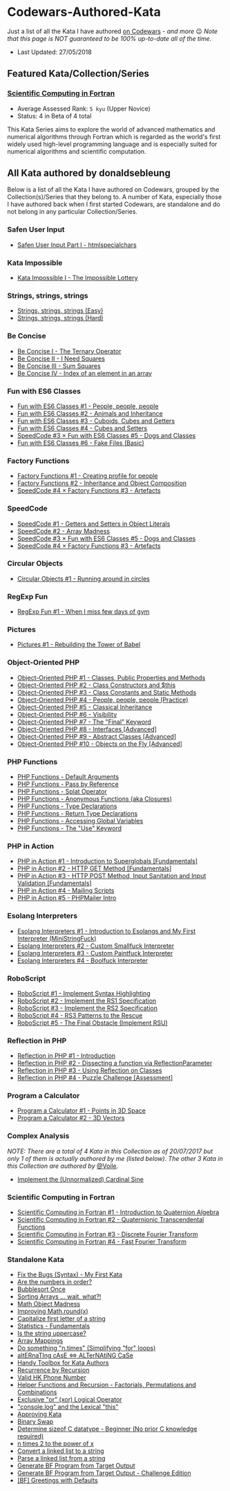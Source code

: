 # Codewars-Authored-Kata

Just a list of all the Kata I have authored [on Codewars](https://codewars.com/users/donaldsebleung/authored) - *and more* :wink:  *Note that this page is NOT guaranteed to be 100% up-to-date all of the time.*

- Last Updated: 27/05/2018

## Featured Kata/Collection/Series

### [Scientific Computing in Fortran](https://www.codewars.com/collections/scientific-computing-in-fortran)

- Average Assessed Rank: `5 kyu` (Upper Novice)
- Status: 4 in Beta of 4 total

This Kata Series aims to explore the world of advanced mathematics and numerical algorithms through Fortran which is regarded as the world's first widely used high-level programming language and is especially suited for numerical algorithms and scientific computation.

## All Kata authored by donaldsebleung

Below is a list of all the Kata I have authored on Codewars, grouped by the Collection(s)/Series that they belong to.  A number of Kata, especially those I have authored back when I first started Codewars, are standalone and do not belong in any particular Collection/Series.

### Safen User Input

- [Safen User Input Part I - htmlspecialchars](https://www.codewars.com/kata/56bcaedfcf6b7f2125001118)

### Kata Impossible

- [Kata Impossible I - The Impossible Lottery](https://www.codewars.com/kata/56caf4a1145912a5c4000b76)

### Strings, strings, strings

- [Strings, strings, strings (Easy)](https://www.codewars.com/kata/56d6b921c9ae3fd926000601)
- [Strings, strings, strings (Hard)](https://www.codewars.com/kata/56d9439813f38853b40000e4)

### Be Concise

- [Be Concise I - The Ternary Operator](https://www.codewars.com/kata/56f3f6a82010832b02000f38)
- [Be Concise II - I Need Squares](https://www.codewars.com/kata/56f4f7cfaf5b1f8cd100060e)
- [Be Concise III - Sum Squares](https://www.codewars.com/kata/56f8fe6a2e6c0dc83b0008a7)
- [Be Concise IV - Index of an element in an array](https://www.codewars.com/kata/5703c093022cd1aae90012c9)

### Fun with ES6 Classes

- [Fun with ES6 Classes #1 - People, people, people](https://www.codewars.com/kata/56f7f8215d7c12c0e7000b19)
- [Fun with ES6 Classes #2 - Animals and Inheritance](https://www.codewars.com/kata/56f935002e6c0d55fa000d92)
- [Fun with ES6 Classes #3 - Cuboids, Cubes and Getters](https://www.codewars.com/kata/56fbdda707cff41b68000de2)
- [Fun with ES6 Classes #4 - Cubes and Setters](https://www.codewars.com/kata/56fcc1ee45040039ab0016da)
- [SpeedCode #3 × Fun with ES6 Classes #5 - Dogs and Classes](https://www.codewars.com/kata/56ff9b53140fcca90b000530)
- [Fun with ES6 Classes #6 - Fake Files (Basic)](https://www.codewars.com/kata/5784c8116211383b5f0001d3)

### Factory Functions

- [Factory Functions #1 - Creating profile for people](https://www.codewars.com/kata/56fd46bcc5957c83ea001023)
- [Factory Functions #2 - Inheritance and Object Composition](https://www.codewars.com/kata/570128f870ce0e81b80016db)
- [SpeedCode #4 × Factory Functions #3 - Artefacts](https://www.codewars.com/kata/5701bdd564730378ac000b88)

### SpeedCode

- [SpeedCode #1 - Getters and Setters in Object Literals](https://www.codewars.com/kata/56fe9dbb69510b2ff8000fb3)
- [SpeedCode #2 - Array Madness](https://www.codewars.com/kata/56ff6a70e1a63ccdfa0001b1)
- [SpeedCode #3 × Fun with ES6 Classes #5 - Dogs and Classes](https://www.codewars.com/kata/56ff9b53140fcca90b000530)
- [SpeedCode #4 × Factory Functions #3 - Artefacts](https://www.codewars.com/kata/5701bdd564730378ac000b88)

### Circular Objects

- [Circular Objects #1 - Running around in circles](https://www.codewars.com/kata/57078c56924f34f763000b3f)

### RegExp Fun

- [RegExp Fun #1 - When I miss few days of gym](https://www.codewars.com/kata/5720a81309e1f9b232001c5b)

### Pictures

- [Pictures #1 - Rebuilding the Tower of Babel](https://www.codewars.com/kata/5722cc50785220ac8b00129b)

### Object-Oriented PHP

- [Object-Oriented PHP #1 - Classes, Public Properties and Methods](https://www.codewars.com/kata/579735144be912fd220001d8)
- [Object-Oriented PHP #2 - Class Constructors and $this](https://www.codewars.com/kata/579775203467db17b500037b)
- [Object-Oriented PHP #3 - Class Constants and Static Methods](https://www.codewars.com/kata/579893057cb7a1be7900030d)
- [Object-Oriented PHP #4 - People, people, people (Practice)](https://www.codewars.com/kata/5798bb604be912fb6700008c)
- [Object-Oriented PHP #5 - Classical Inheritance](https://www.codewars.com/kata/579a09787cb7a14d0b000057)
- [Object-Oriented PHP #6 - Visibility](https://www.codewars.com/kata/57b3bf0ad241568f2b0000b7)
- [Object-Oriented PHP #7 - The "Final" Keyword](https://www.codewars.com/kata/57c6aa7340e302ac46000265)
- [Object-Oriented PHP #8 - Interfaces [Advanced]](https://www.codewars.com/kata/57c7906858a06b7746000a48)
- [Object-Oriented PHP #9 - Abstract Classes [Advanced]](https://www.codewars.com/kata/57caa74240e302f5b3000458)
- [Object-Oriented PHP #10 - Objects on the Fly [Advanced]](https://www.codewars.com/kata/57cd5b1258da9e828000059d)

### PHP Functions

- [PHP Functions - Default Arguments](https://www.codewars.com/kata/57d0fad6eca26073c3000023)
- [PHP Functions - Pass by Reference](https://www.codewars.com/kata/57d29627c98a52d1630009c0)
- [PHP Functions - Splat Operator](https://www.codewars.com/kata/57d3c6a043942a34d200015e)
- [PHP Functions - Anonymous Functions (aka Closures)](https://www.codewars.com/kata/57d41c425dc38eefbc0001cf)
- [PHP Functions - Type Declarations](https://www.codewars.com/kata/57d6ae421a6282aa4f000b97)
- [PHP Functions - Return Type Declarations](https://www.codewars.com/kata/57d93721bfcdc5c92600014e)
- [PHP Functions - Accessing Global Variables](https://www.codewars.com/kata/57db5923d8f92929380001ae)
- [PHP Functions - The "Use" Keyword](https://www.codewars.com/kata/57dbd9d68d7f5a785f00000f)

### PHP in Action

- [PHP in Action #1 - Introduction to Superglobals [Fundamentals]](https://www.codewars.com/kata/57e0a796f5ec16a11a001c93)
- [PHP in Action #2 - HTTP GET Method [Fundamentals]](https://www.codewars.com/kata/57e0e52c8a8b8dfa6c0000b7)
- [PHP in Action #3 - HTTP POST Method, Input Sanitation and Input Validation [Fundamentals]](https://www.codewars.com/kata/582d4b425f8677cba9000135)
- [PHP in Action #4 - Mailing Scripts](https://www.codewars.com/kata/5843cc2e6312cec12a000014)
- [PHP in Action #5 - PHPMailer Intro](https://www.codewars.com/kata/584f6d272ddeec19bf00018a)

### Esolang Interpreters

- [Esolang Interpreters #1 - Introduction to Esolangs and My First Interpreter (MiniStringFuck)](http://codewars.com/kata/esolang-interpreters-number-1-introduction-to-esolangs-and-my-first-interpreter-ministringfuck)
- [Esolang Interpreters #2 - Custom Smallfuck Interpreter](http://codewars.com/kata/esolang-interpreters-number-2-custom-smallfuck-interpreter)
- [Esolang Interpreters #3 - Custom Paintfuck Interpreter](http://codewars.com/kata/esolang-interpreters-number-3-custom-paintf-star-star-k-interpreter)
- [Esolang Interpreters #4 - Boolfuck Interpreter](http://codewars.com/kata/esolang-interpreters-number-4-boolfuck-interpreter)

### RoboScript

- [RoboScript #1 - Implement Syntax Highlighting](https://www.codewars.com/kata/58708934a44cfccca60000c4)
- [RoboScript #2 - Implement the RS1 Specification](https://www.codewars.com/kata/5870fa11aa0428da750000da)
- [RoboScript #3 - Implement the RS2 Specification](https://www.codewars.com/kata/58738d518ec3b4bf95000192)
- [RoboScript #4 - RS3 Patterns to the Rescue](https://www.codewars.com/kata/594b898169c1d644f900002e)
- [RoboScript #5 - The Final Obstacle (Implement RSU)](https://www.codewars.com/kata/5a12755832b8b956a9000133)

### Reflection in PHP

- [Reflection in PHP #1 - Introduction](https://www.codewars.com/kata/reflection-in-php-number-1-introduction)
- [Reflection in PHP #2 - Dissecting a function via ReflectionParameter](https://www.codewars.com/kata/reflection-in-php-number-2-dissecting-a-function-via-reflectionparameter)
- [Reflection in PHP #3 - Using Reflection on Classes](https://www.codewars.com/kata/reflection-in-php-number-3-using-reflection-on-classes)
- [Reflection in PHP #4 - Puzzle Challenge [Assessment]](https://www.codewars.com/kata/reflection-in-php-number-4-puzzle-challenge-assessment)

### Program a Calculator

- [Program a Calculator #1 - Points in 3D Space](https://www.codewars.com/kata/program-a-calculator-number-1-points-in-3d-space)
- [Program a Calculator #2 - 3D Vectors](https://www.codewars.com/kata/program-a-calculator-number-2-3d-vectors)

### Complex Analysis

*NOTE: There are a total of 4 Kata in this Collection as of 20/07/2017 but only 1 of them is actually authored by me (listed below).  The other 3 Kata in this Collection are authored by* [@Voile](https://codewars.com/users/Voile).

- [Implement the (Unnormalized) Cardinal Sine](https://www.codewars.com/kata/5963a29980509479cd000075)

### Scientific Computing in Fortran

- [Scientific Computing in Fortran #1 - Introduction to Quaternion Algebra](https://www.codewars.com/kata/5adf4a1488a0b7b9cb000176)
- [Scientific Computing in Fortran #2 - Quaternionic Transcendental Functions](https://www.codewars.com/kata/5afbb8cc3e9715157d00013d)
- [Scientific Computing in Fortran #3 - Discrete Fourier Transform](https://www.codewars.com/kata/5b07eab9abe9560de40000d3)
- [Scientific Computing in Fortran #4 - Fast Fourier Transform](https://www.codewars.com/kata/5b093ee624c068bdce0000a1)

### Standalone Kata

- [Fix the Bugs (Syntax) - My First Kata](https://www.codewars.com/kata/56aed32a154d33a1f3000018)
- [Are the numbers in order?](https://www.codewars.com/kata/56b7f2f3f18876033f000307)
- [Bubblesort Once](https://www.codewars.com/kata/56b97b776ffcea598a0006f2)
- [Sorting Arrays ... wait, what?!](https://www.codewars.com/kata/56bac4c34537cf1e270005a1)
- [Math Object Madness](https://www.codewars.com/kata/56bc0fc65bdaeb46d800084a)
- [Improving Math.round(x)](https://www.codewars.com/kata/56be025f9347a066c7000e4f)
- [Capitalize first letter of a string](https://www.codewars.com/kata/56c19316e8b139dff60006da)
- [Statistics - Fundamentals](https://www.codewars.com/kata/56c31c6ec44a3ab033000eaf)
- [Is the string uppercase?](https://www.codewars.com/kata/56cd44e1aa4ac7879200010b)
- [Array Mappings](https://www.codewars.com/kata/56e20642ddeb0f4fac000344)
- [Do something "n.times" (Simplifying "for" loops)](https://www.codewars.com/kata/56e6a330715e7221d9000a3b)
- [altERnaTIng cAsE <=> ALTerNAtiNG CaSe](https://www.codewars.com/kata/56efc695740d30f963000557)
- [Handy Toolbox for Kata Authors](https://www.codewars.com/kata/56efff4a49cd0c58a0000b8c)
- [Recurrence by Recursion](https://www.codewars.com/kata/56f29b3b75e340627a0009d5)
- [Valid HK Phone Number](https://www.codewars.com/kata/56f54d45af5b1fec4b000cce)
- [Helper Functions and Recursion - Factorials, Permutations and Combinations](https://www.codewars.com/kata/56f7996c5d7c121fd6000511)
- [Exclusive "or" (xor) Logical Operator](https://www.codewars.com/kata/56fa3c5ce4d45d2a52001b3c)
- ["console.log" and the Lexical "this"](https://www.codewars.com/kata/56fa93d36883c783ec0001d1)
- [Approving Kata](https://www.codewars.com/kata/5706f1b4fb3008814d0013d2)
- [Binary Swap](https://www.codewars.com/kata/574ad936a3ebd6b322000d19)
- [Determine sizeof C datatype - Beginner (No prior C knowledge required)](https://www.codewars.com/kata/577ce2c97a3dbd74b7000059)
- [n times 2 to the power of x](https://www.codewars.com/kata/57861fd922542afb0b00028b)
- [Convert a linked list to a string](https://www.codewars.com/kata/582c297e56373f0426000098)
- [Parse a linked list from a string](https://www.codewars.com/kata/582c5382f000e535100001a7)
- [Generate BF Program from Target Output](https://www.codewars.com/kata/585ddf096d36a5a143000178)
- [Generate BF Program from Target Output - Challenge Edition](https://www.codewars.com/kata/585e3bec6d36a5cad5000103)
- [[BF] Greetings with Defaults](https://www.codewars.com/kata/599057654f613e6a1c000082)
